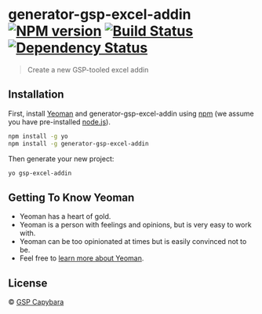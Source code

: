 # generator-gsp-excel-addin [![NPM version][npm-image]][npm-url] [![Build Status][travis-image]][travis-url] [![Dependency Status][daviddm-image]][daviddm-url]
> Create a new GSP-tooled excel addin

## Installation

First, install [Yeoman](http://yeoman.io) and generator-gsp-excel-addin using [npm](https://www.npmjs.com/) (we assume you have pre-installed [node.js](https://nodejs.org/)).

```bash
npm install -g yo
npm install -g generator-gsp-excel-addin
```

Then generate your new project:

```bash
yo gsp-excel-addin
```

## Getting To Know Yeoman

 * Yeoman has a heart of gold.
 * Yeoman is a person with feelings and opinions, but is very easy to work with.
 * Yeoman can be too opinionated at times but is easily convinced not to be.
 * Feel free to [learn more about Yeoman](http://yeoman.io/).

## License

 © [GSP Capybara]()


[npm-image]: https://badge.fury.io/js/generator-gsp-excel-addin.svg
[npm-url]: https://npmjs.org/package/generator-gsp-excel-addin
[travis-image]: https://travis-ci.com//generator-gsp-excel-addin.svg?branch=master
[travis-url]: https://travis-ci.com//generator-gsp-excel-addin
[daviddm-image]: https://david-dm.org//generator-gsp-excel-addin.svg?theme=shields.io
[daviddm-url]: https://david-dm.org//generator-gsp-excel-addin
